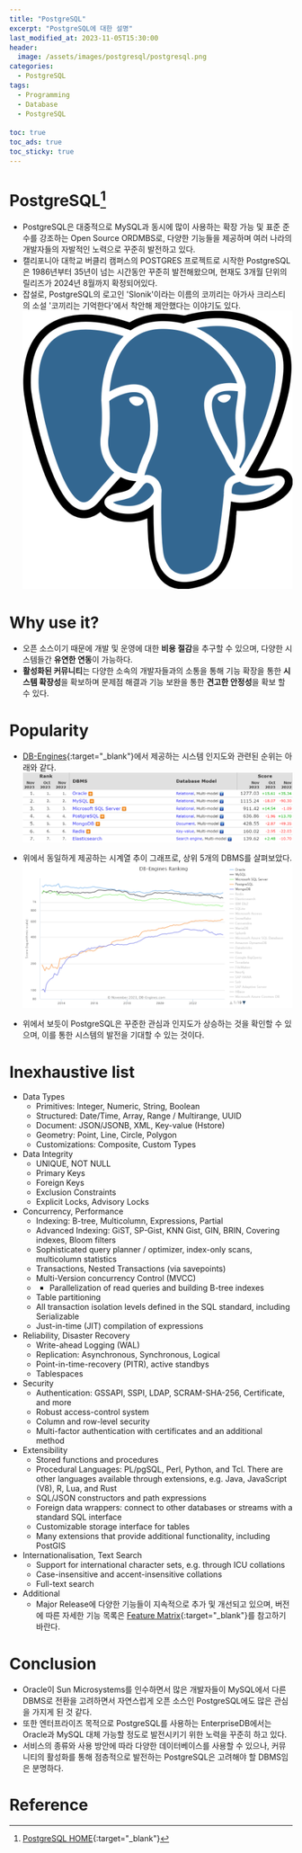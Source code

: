 ```yaml
---
title: "PostgreSQL"
excerpt: "PostgreSQL에 대한 설명"
last_modified_at: 2023-11-05T15:30:00
header:
  image: /assets/images/postgresql/postgresql.png
categories:
  - PostgreSQL
tags:
  - Programming
  - Database
  - PostgreSQL

toc: true
toc_ads: true
toc_sticky: true
---
```

# PostgreSQL[^PostgreSQL]
- PostgreSQL은 대중적으로 MySQL과 동시에 많이 사용하는 확장 가능 및 표준 준수를 강조하는 Open Source ORDMBS로, 다양한 기능들을 제공하며 여러 나라의 개발자들의 자발적인 노력으로 꾸준히 발전하고 있다.
- 캘리포니아 대학교 버클리 캠퍼스의 POSTGRES 프로젝트로 시작한 PostgreSQL은 1986년부터 35년이 넘는 시간동안 꾸준히 발전해왔으며, 현재도 3개월 단위의 릴리즈가 2024년 8월까지 확정되어있다.
- 잡설로, PostgreSQL의 로고인 'Slonik'이라는 이름의 코끼리는 아가사 크리스티의 소설 '코끼리는 기억한다'에서 착안해 제안했다는 이야기도 있다.
![elephant](../../assets/images/postgresql/elephant.png)

# Why use it?
- 오픈 소스이기 때문에 개발 및 운영에 대한 <b>비용 절감</b>을 추구할 수 있으며, 다양한 시스템들간 <b>유연한 연동</b>이 가능하다.
- <b>활성화된 커뮤니티</b>는 다양한 소속의 개발자들과의 소통을 통해 기능 확장을 통한 <b>시스템 확장성</b>을 확보하며 문제점 해결과 기능 보완을 통한 <b>견고한 안정성</b>을 확보 할 수 있다.

# Popularity
- [DB-Engines](https://db-engines.com/){:target="_blank"}에서 제공하는 시스템 인지도와 관련된 순위는 아래와 같다.
![db-rank](../../assets/images/postgresql/db-rank.png)

- 위에서 동일하게 제공하는 시계열 추이 그래프로, 상위 5개의 DBMS를 살펴보았다.
![db-rank-trend](../../assets/images/postgresql/db-rank-trend.png)

- 위에서 보듯이 PostgreSQL은 꾸준한 관심과 인지도가 상승하는 것을 확인할 수 있으며, 이를 통한 시스템의 발전을 기대할 수 있는 것이다.

# Inexhaustive list
- Data Types
  - Primitives: Integer, Numeric, String, Boolean
  - Structured: Date/Time, Array, Range / Multirange, UUID
  - Document: JSON/JSONB, XML, Key-value (Hstore)
  - Geometry: Point, Line, Circle, Polygon
  - Customizations: Composite, Custom Types
- Data Integrity
  - UNIQUE, NOT NULL
  - Primary Keys
  - Foreign Keys
  - Exclusion Constraints
  - Explicit Locks, Advisory Locks
- Concurrency, Performance
  - Indexing: B-tree, Multicolumn, Expressions, Partial
  - Advanced Indexing: GiST, SP-Gist, KNN Gist, GIN, BRIN, Covering indexes, Bloom filters
  - Sophisticated query planner / optimizer, index-only scans, multicolumn statistics
  - Transactions, Nested Transactions (via savepoints)
  - Multi-Version concurrency Control (MVCC)
  -   - Parallelization of read queries and building B-tree indexes
  - Table partitioning
  - All transaction isolation levels defined in the SQL standard, including Serializable
  - Just-in-time (JIT) compilation of expressions
- Reliability, Disaster Recovery
  - Write-ahead Logging (WAL)
  - Replication: Asynchronous, Synchronous, Logical
  - Point-in-time-recovery (PITR), active standbys
  - Tablespaces
- Security
  - Authentication: GSSAPI, SSPI, LDAP, SCRAM-SHA-256, Certificate, and more
  - Robust access-control system
  - Column and row-level security
  - Multi-factor authentication with certificates and an additional method
- Extensibility
  - Stored functions and procedures
  - Procedural Languages: PL/pgSQL, Perl, Python, and Tcl. There are other languages available through extensions, e.g. Java, JavaScript (V8), R, Lua, and Rust
  - SQL/JSON constructors and path expressions
  - Foreign data wrappers: connect to other databases or streams with a standard SQL interface
  - Customizable storage interface for tables
  - Many extensions that provide additional functionality, including PostGIS
- Internationalisation, Text Search
  - Support for international character sets, e.g. through ICU collations
  - Case-insensitive and accent-insensitive collations
  - Full-text search
- Additional
  - Major Release에 다양한 기능들이 지속적으로 추가 및 개선되고 있으며, 버전에 따른 자세한 기능 목록은 [Feature Matrix](https://www.postgresql.org/about/featurematrix/){:target="_blank"}를 참고하기 바란다.

# Conclusion
- Oracle이 Sun Microsystems를 인수하면서 많은 개발자들이 MySQL에서 다른 DBMS로 전환을 고려하면서 자연스럽게 오픈 소스인 PostgreSQL에도 많은 관심을 가지게 된 것 같다.
- 또한 엔터프라이즈 목적으로 PostgreSQL를 사용하는 EnterpriseDB에서는 Oracle과 MySQL 대체 가능할 정도로 발전시키기 위한 노력을 꾸준히 하고 있다.
- 서비스의 종류와 사용 방안에 따라 다양한 데이터베이스를 사용할 수 있으나, 커뮤니티의 활성화를 통해 점층적으로 발전하는 PostgreSQL은 고려해야 할 DBMS임은 분명하다.

# Reference
[^PostgreSQL]: [PostgreSQL HOME](https://www.postgresql.org/){:target="_blank"}